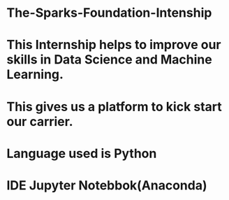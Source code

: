 # The-Sparks-Foundation-Intenship
# This Internship helps to improve our skills in Data Science and Machine Learning.
# This gives us a platform to kick start our carrier.
# Language used is Python
# IDE Jupyter Notebbok(Anaconda)
